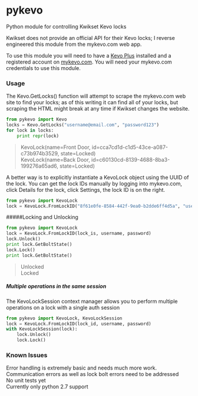 # pykevo
Python module for controlling Kwikset Kevo locks

Kwikset does not provide an official API for their Kevo locks; I reverse engineered this module from the mykevo.com web app.

To use this module you will need to have a [Kevo Plus](http://www.kwikset.com/kevo/plus) installed
and a registered account on [mykevo.com](mykevo.com). You will need your mykevo.com credentials to use this module.

### Usage
The Kevo.GetLocks() function will attempt to scrape the mykevo.com web site to find your locks; as of this writing it can
find all of your locks, but scraping the HTML might break at any time if Kwikset changes the website.

```python
from pykevo import Kevo
locks = Kevo.GetLocks("username@email.com", "password123")
for lock in locks:
    print repr(lock)
```
>KevoLock(name=Front Door, id=cca7cd1d-c1d5-43ce-a087-c73b974b3529, state=Locked)  
>KevoLock(name=Back Door, id=c60130cd-8139-4688-8ba3-199276a65ad6, state=Locked)

A better way is to explicitly instantiate a KevoLock object using the UUID of the lock. You can get the lock IDs manually by
logging into mykevo.com, click Details for the lock, click Settings, the lock ID is on the right.

```python
from pykevo import KevoLock
lock = KevoLock.FromLockID("8f61e0fe-8584-442f-9ea0-b2dde6ff4d5a", "username@gmail.com", "password123")
```

#####Locking and Unlocking

```python
from pykevo import KevoLock
lock = KevoLock.FromLockID(lock_is, username, password)
lock.Unlock()
print lock.GetBoltState()
lock.Lock()
print lock.GetBoltState()
```
>Unlocked  
>Locked

##### Multiple operations in the same session
The KevoLockSession context manager allows you to perform multiple operations on a lock with a single auth session
```python
from pykevo import KevoLock, KevoLockSession
lock = KevoLock.FromLockID(lock_id, username, password)
with KevoLockSession(lock):
    lock.Unlock()
    lock.Lock()
```
### Known Issues
Error handling is extremely basic and needs much more work. Communication errors as well as lock bolt errors need to be addressed  
No unit tests yet  
Currently only python 2.7 support  
